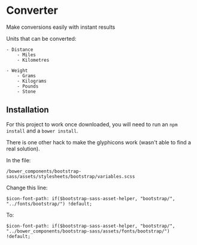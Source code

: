 Converter
=========

Make conversions easily with instant results

Units that can be converted:

	- Distance
		- Miles
		- Kilometres

	- Weight
		- Grams
		- Kilograms
		- Pounds
		- Stone

Installation
------------

For this project to work once downloaded, you will need to run an `npm install`
and a `bower install`.

There is one other hack to make the glyphicons work (wasn't able to find a real
solution).

In the file:

`/bower_components/bootstrap-sass/assets/stylesheets/bootstrap/variables.scss`

Change this line:

`$icon-font-path: if($bootstrap-sass-asset-helper, "bootstrap/", "../fonts/bootstrap/") !default;`

To:

`$icon-font-path: if($bootstrap-sass-asset-helper, "bootstrap/", "../bower_components/bootstrap-sass/assets/fonts/bootstrap/") !default;`